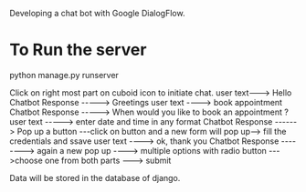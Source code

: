 Developing a chat bot with Google DialogFlow.

# To Run the server

python manage.py runserver


Click on right most part on cuboid icon to initiate chat.
user text---> Hello
Chatbot Response -----> Greetings
user text ----> book appointment
Chatbot Response -----> When would you like to book an appointment ?
user text -----> enter date and time in any format
Chatbot Response ------> Pop up a button ---click on button and a new form will pop up--> fill the credentials and ssave
user text ----> ok, thank you 
Chatbot Response --------> again a new pop up ----> multiple options with radio button --->choose one from both parts ---> submit 

Data will be stored in the database of django.

